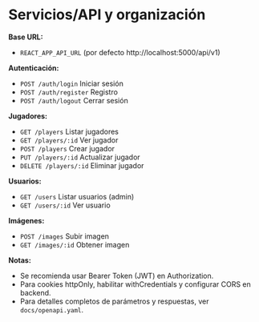# Servicios/API y organización

**Base URL:**
- `REACT_APP_API_URL` (por defecto http://localhost:5000/api/v1)

**Autenticación:**
- `POST /auth/login`      Iniciar sesión
- `POST /auth/register`  Registro
- `POST /auth/logout`    Cerrar sesión

**Jugadores:**
- `GET /players`          Listar jugadores
- `GET /players/:id`      Ver jugador
- `POST /players`         Crear jugador
- `PUT /players/:id`      Actualizar jugador
- `DELETE /players/:id`   Eliminar jugador

**Usuarios:**
- `GET /users`            Listar usuarios (admin)
- `GET /users/:id`        Ver usuario

**Imágenes:**
- `POST /images`          Subir imagen
- `GET /images/:id`       Obtener imagen

**Notas:**
- Se recomienda usar Bearer Token (JWT) en Authorization.
- Para cookies httpOnly, habilitar withCredentials y configurar CORS en backend.
- Para detalles completos de parámetros y respuestas, ver `docs/openapi.yaml`.
